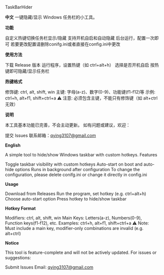 TaskBarHider

**中文**
一键隐藏/显示 Windows 任务栏的小工具。

**功能**

自定义热键切换任务栏显示/隐藏
支持开机自启和自动隐藏
后台运行，配置一次即可
若要更改配置请删除conifg.ini或者直接在config.ini中更改

**使用方法**

下载 Release 版本
运行程序，设置热键（如 ctrl+alt+h）
选择是否开机自启
按热键即可隐藏/显示任务栏

**热键格式**

修饰键: ctrl, alt, shift, win
主键: 字母(a-z)、数字(0-9)、功能键(f1-f12)等
示例: ctrl+h, alt+f1, shift+ctrl+a
⚠️ 注意: 必须包含主键，不能只有修饰键（如 alt+ctrl 无效）

**说明**

本工具基本功能已完善，不会主动更新。
如有问题或建议，欢迎：

提交 Issues
联系邮箱：qying3107@gmail.com

**English**

A simple tool to hide/show Windows taskbar with custom hotkeys.
Features

Toggle taskbar visibility with custom hotkeys
Auto-start on boot and auto-hide options
Runs in background after configuration
To change the configuration, please delete conifg.ini or change it directly in config.ini

**Usage**

Download from Releases
Run the program, set hotkey (e.g. ctrl+alt+h)
Choose auto-start option
Press hotkey to hide/show taskbar

**Hotkey Format**

Modifiers: ctrl, alt, shift, win
Main Keys: Letters(a-z), Numbers(0-9), Function keys(f1-f12), etc.
Examples: ctrl+h, alt+f1, shift+ctrl+a
⚠️ Note: Must include a main key, modifier-only combinations are invalid (e.g. alt+ctrl)

**Notice**

This tool is feature-complete and will not be actively updated.
For issues or suggestions:

Submit Issues
Email: qying3107@gmail.com
